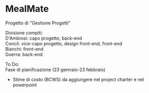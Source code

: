 # MealMate
Progetto di "Gestione Progetti"<br/>

Divisione compiti:<br/>
D'Ambrosi: capo progetto, back-end<br/>
Concil: vice-capo progetto, design front-end, front-end<br/>
Bianchi: front-end<br/>
Guerra: back-end<br/>

To Do:<br/>
Fase di pianificazione (23 gennaio-23 febbraio) <br/>
*	Stime di costo (BCWS) da aggiungere nel project charter e nel powerpoint

